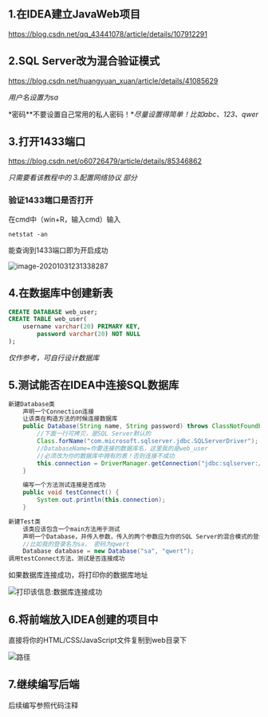 ## 1.在IDEA建立JavaWeb项目

https://blog.csdn.net/qq_43441078/article/details/107912291

## 2.SQL Server改为混合验证模式

https://blog.csdn.net/huangyuan_xuan/article/details/41085629

*用户名设置为sa*

*密码**不要设置自己常用的私人密码！**尽量设置得简单！比如abc、123、qwer*

## 3.打开1433端口

https://blog.csdn.net/o60726479/article/details/85346862

*只需要看该教程中的 3.配置网络协议 部分*

### 验证1433端口是否打开

在cmd中（win+R，输入cmd）输入

```
netstat -an
```

能查询到1433端口即为开启成功

![image-20201031231338287](https://picbedd.oss-cn-beijing.aliyuncs.com/image-20201031231338287.png)

## 4.在数据库中创建新表

```sql
CREATE DATABASE web_user;
CREATE TABLE web_user(
	username varchar(20) PRIMARY KEY,
    	password varchar(20) NOT NULL
);
```

*仅作参考，可自行设计数据库*

## 5.测试能否在IDEA中连接SQL数据库

```java
新建Database类
    声明一个Connection连接
    让该类在构造方法的时候连接数据库
    public Database(String name, String password) throws ClassNotFoundException, SQLException {
    	//下面一行可拷贝，是SQL Server默认的
        Class.forName("com.microsoft.sqlserver.jdbc.SQLServerDriver");
        //DatabaseName=你要连接的数据库名，这里我的是web_user
    	//必须改为你的数据库中拥有的表！否则连接不成功
        this.connection = DriverManager.getConnection("jdbc:sqlserver://localhost:1433;DatabaseName=你的数据库中拥有的表", name, password);
    }

	编写一个方法测试连接是否成功
    public void testConnect() {
        System.out.println(this.connection);
    }
```

```java
新建Test类
    该类应该包含一个main方法用于测试
    声明一个Database，并传入参数，传入的两个参数应为你的SQL Server的混合模式的登录名和密码
    //比如我的登录名为sa， 密码为qwert
    Database database = new Database("sa", "qwert");
调用testConnect方法，测试是否连接成功
```

如果数据库连接成功，将打印你的数据库地址

![打印该信息:数据库连接成功](https://picbedd.oss-cn-beijing.aliyuncs.com/image-20201031230236174.png)

## 6.将前端放入IDEA创建的项目中

直接将你的HTML/CSS/JavaScript文件复制到web目录下

![路径](https://picbedd.oss-cn-beijing.aliyuncs.com/image-20201031230421722.png)

## 7.继续编写后端

后续编写参照代码注释

